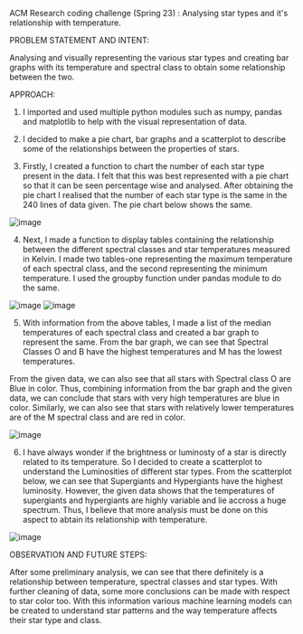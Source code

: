 ACM Research coding challenge (Spring 23) : Analysing star types and it's relationship with temperature.

PROBLEM STATEMENT AND INTENT:

Analysing and visually representing the various star types and creating bar graphs with its temperature and spectral class to obtain some relationship between the two.


APPROACH:

1. I imported and used multiple python modules such as numpy, pandas and matplotlib to help with the visual representation of data.
2. I decided to make a pie chart, bar graphs and a scatterplot to describe some of the relationships between the properties of stars.

3. Firstly, I created a function to chart the number of each star type present in the data. I felt that this was best represented with a pie chart so that it can be seen percentage wise and analysed. After obtaining the pie chart I realised that the number of each star type is the same in the 240 lines of data given. The pie chart below shows the same. 

![image](https://user-images.githubusercontent.com/112913549/215925685-02b77287-47e0-4038-96f7-84161915c5a2.png)

4. Next, I made a function to display tables containing the relationship between the different spectral classes and star temperatures measured in Kelvin. I made two tables-one representing the maximum temperature of each spectral class, and the second representing the minimum temperature. I used the groupby function under pandas module to do the same.

![image](https://user-images.githubusercontent.com/112913549/215926355-52e19ba8-3b50-488e-8f0a-d774721fd69e.png)
![image](https://user-images.githubusercontent.com/112913549/215926389-819711a3-2077-4e2e-b223-dd337110f51a.png)

5. With information from the above tables, I made a list of the median temperatures of each spectral class and created a bar graph to represent the same.
From the bar graph, we can see that Spectral Classes O and B have the highest temperatures and M has the lowest temperatures.

From the given data, we can also see that all stars with Spectral class O are Blue in color. Thus, combining information from the bar graph and the given data, we can conclude that stars with very high temperatures are blue in color. Similarly, we can also see that stars with relatively lower temperatures are of the M spectral class and are red in color.

![image](https://user-images.githubusercontent.com/112913549/215928110-e7c8b808-88d9-4ab6-81ed-bf2c8abbe259.png)

6. I have always wonder if the brightness or luminosty of a star is directly related to its temperature. So I decided to create a scatterplot to understand the Luminosities of different star types. From the scatterplot below, we can see that Supergiants and Hypergiants have the highest luminosity. However, the given data shows that the temperatures of supergiants and hypergiants are highly variable and lie accross a huge spectrum. Thus, I believe that more analysis must be done on this aspect to abtain its relationship with temperature.

![image](https://user-images.githubusercontent.com/112913549/215930644-8a8e1431-8296-4717-9f9f-6bae32719eec.png)


OBSERVATION AND FUTURE STEPS:

After some preliminary analysis, we can see that there definitely is a relationship between temperature, spectral classes and star types. With further cleaning of data, some more conclusions can be made with respect to star color too. 
With this information various machine learning models can be created to understand star patterns and the way temperature affects their star type and class. 

